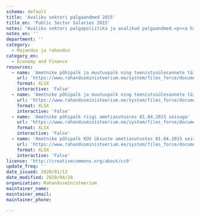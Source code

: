 ```yaml
---
schema: default
title: 'Avaliku sektori palgaandmed 2015'
title_en: 'Public Sector Salaries 2015'
notes: "Avaliku sektori palgapoliitika ja avalikud palgaandmed.<p><a href='https://www.rahandusministeerium.ee/et/riigi-personalipoliitika/palgapoliitika'>https://www.rahandusministeerium.ee/et/riigi-personalipoliitika/palgapoliitika</a></p>"
notes_en: ''
department: ''
category:
  - Majandus ja rahandus
category_en:
  - Economy and Finance
resources:
  - name: 'Ametnike põhipalk ja muutuvpalk ning teenistusülesannete täitmisest tulenev muu tulu riigi ametiasutustes 01.01.-31.12.2015'
    url: 'https://www.rahandusministeerium.ee/system/files_force/document_files/aasta_kogupalk_2015.a_riik.xlsx?download=1'
    format: XLSX
    interactive: 'False'
  - name: 'Ametnike põhipalk ja muutuvpalk ning teenistusülesannete täitmisest tulenev muu tulu KOV üksuste ametiasutustes 01.01.-31.12.2015'
    url: 'https://www.rahandusministeerium.ee/system/files_force/document_files/aasta_kogupalk_2015_kov.xlsx?download=1'
    format: XLSX
    interactive: 'False'
  - name: 'Ametnike põhipalk riigi ametiasutusres 01.04.2015 seisuga'
    url: 'https://www.rahandusministeerium.ee/system/files_force/document_files/pohipalk_01.04.2015_riik_21.07.2015.xlsx?download=1'
    format: XLSX
    interactive: 'False'
  - name: 'Ametnike põhipalk KOV üksuste ametiasutustes 01.04.2015 seisuga'
    url: 'https://www.rahandusministeerium.ee/system/files_force/document_files/pohipalk_01.04.2015_kov_05.06.2015.xlsx?download=1'
    format: XLSX
    interactive: 'False'
license: 'http://creativecommons.org/about/cc0'
update_freq: ''
date_issued: 2020/01/13
date_modified: 2020/04/28
organization: Rahandusministeerium
maintainer_name: 
maintainer_email: 
maintainer_phone:

---
```

